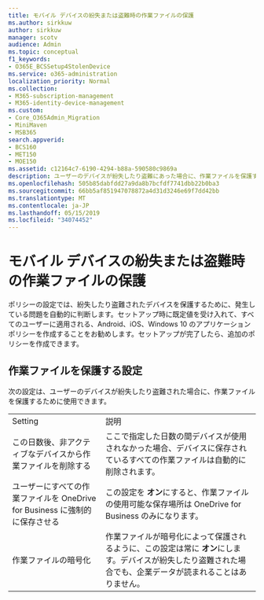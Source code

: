 ```yaml
---
title: モバイル デバイスの紛失または盗難時の作業ファイルの保護
ms.author: sirkkuw
author: sirkkuw
manager: scotv
audience: Admin
ms.topic: conceptual
f1_keywords:
- O365E_BCSSetup4StolenDevice
ms.service: o365-administration
localization_priority: Normal
ms.collection:
- M365-subscription-management
- M365-identity-device-management
ms.custom:
- Core_O365Admin_Migration
- MiniMaven
- MSB365
search.appverid:
- BCS160
- MET150
- MOE150
ms.assetid: c12164c7-6190-4294-b88a-590580c9869a
description: ユーザーのデバイスが紛失したり盗難にあった場合に、作業ファイルを保護するために使用できる設定について説明します。
ms.openlocfilehash: 505b85dabfdd27a9da8b7bcfdf7741dbb22b0ba3
ms.sourcegitcommit: 66bb5af851947078872a4d31d3246e69f7dd42bb
ms.translationtype: MT
ms.contentlocale: ja-JP
ms.lasthandoff: 05/15/2019
ms.locfileid: "34074452"
---
```

# <a name="protect-work-files-when-a-mobile-device-is-lost-or-stolen"></a>モバイル デバイスの紛失または盗難時の作業ファイルの保護

ポリシーの設定では、紛失したり盗難されたデバイスを保護するために、発生している問題を自動的に判断します。セットアップ時に既定値を受け入れて、すべてのユーザーに適用される、Android、iOS、Windows 10 のアプリケーション ポリシーを作成することをお勧めします。セットアップが完了したら、追加のポリシーを作成できます。
  
## <a name="settings-that-protect-work-files"></a>作業ファイルを保護する設定

次の設定は、ユーザーのデバイスが紛失したり盗難された場合に、作業ファイルを保護するために使用できます。
  
|||
|:-----|:-----|
|Setting  <br/> |説明  <br/> |
|この日数後、非アクティブなデバイスから作業ファイルを削除する  <br/> |ここで指定した日数の間デバイスが使用されなかった場合、デバイスに保存されているすべての作業ファイルは自動的に削除されます。  <br/> |
|ユーザーにすべての作業ファイルを OneDrive for Business に強制的に保存させる  <br/> |この設定を **オン**にすると、作業ファイルの使用可能な保存場所は OneDrive for Business のみになります。  <br/> |
|作業ファイルの暗号化  <br/> |作業ファイルが暗号化によって保護されるように、この設定は常に **オン**にします。デバイスが紛失したり盗難された場合でも、企業データが読まれることはありません。  <br/> |
   

